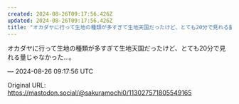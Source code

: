 ```yaml
---
created: 2024-08-26T09:17:56.426Z
updated: 2024-08-26T09:17:56.426Z
title: "オカダヤに行って生地の種類が多すぎて生地天国だったけど、とても20分で見れる量じゃなかった…。[...]"
---
```


<p>オカダヤに行って生地の種類が多すぎて生地天国だったけど、とても20分で見れる量じゃなかった…。</p>

&mdash; 2024-08-26 09:17:56 UTC

Original URL: https://mastodon.social/@sakuramochi0/113027571805549165
